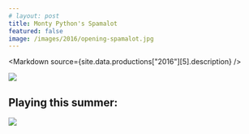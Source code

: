 ```yaml
---
# layout: post
title: Monty Python's Spamalot
featured: false
image: /images/2016/opening-spamalot.jpg
---
```


<script lang="ts" context="module">
  import { preload as p } from "../data/preload"
  export const preload = p
</script>

<script lang="ts">
  export let site
  import Markdown from "../../components/Markdown.svelte"
</script>

<Markdown source={site.data.productions["2016"][5].description} />

![](/images/2016/opening-spamalot.jpg)

## Playing this summer:

![](/images/2016/seasonslide2016.jpg)

